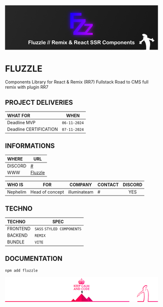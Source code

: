 ![Cover](https://github.com/nephcode/fluzzle/blob/main/.github/images/githubReadmeHeader.png)

<!-- ∵ ƸӜƷ ∴∵ ƸӜƷ ∴∵ ƸӜƷ ∴∵ ƸӜƷ ∴∵ ƸӜƷ ∴∵ ƸӜƷ ∴∵ ƸӜƷ ∴∵ ƸӜƷ ∴∵ ƸӜƷ ∴∵ ƸӜƷ ∴∵ ƸӜƷ ∴∵ ƸӜƷ ∴ -->

# FLUZZLE

Components Library for React & Remix (RR7) Fullstack
Road to CMS full remix with plugin RR7

## PROJECT DELIVERIES

| WHAT FOR               | WHEN         |
| :--------------------- | ------------ |
| Deadline MVP           | `06-11-2024` |
| Deadline CERTIFICATION | `07-11-2024` |

## INFORMATIONS

| WHERE   | URL                               |
| :------ | --------------------------------- |
| DISCORD | [#](#)                            |
| WWW     | [Fluzzle](fluzzle.youcodeuse.com) |

| WHO IS   | FOR             |   COMPANY    | CONTACT | DISCORD |
| :------- | --------------- | :----------: | ------- | :-----: |
| Nephelim | Head of concept | illuminateam | #       |   YES   |

## TECHNO

| TECHNO   | SPEC                       |
| :------- | -------------------------- |
| FRONTEND | `SASS` `STYLED COMPONENTS` |
| BACKEND  | `REMIX`                    |
| BUNDLE   | `VITE`                     |

## DOCUMENTATION

```
npm add fluzzle

```

![Cover](https://github.com/nephcode/underconstruction-react/blob/main/.github/images/githubReadmeFooter.png)
